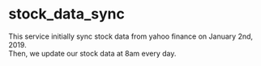 # stock_data_sync
This service initially sync stock data from yahoo finance on January 2nd, 2019.  
Then, we update our stock data at 8am every day.
